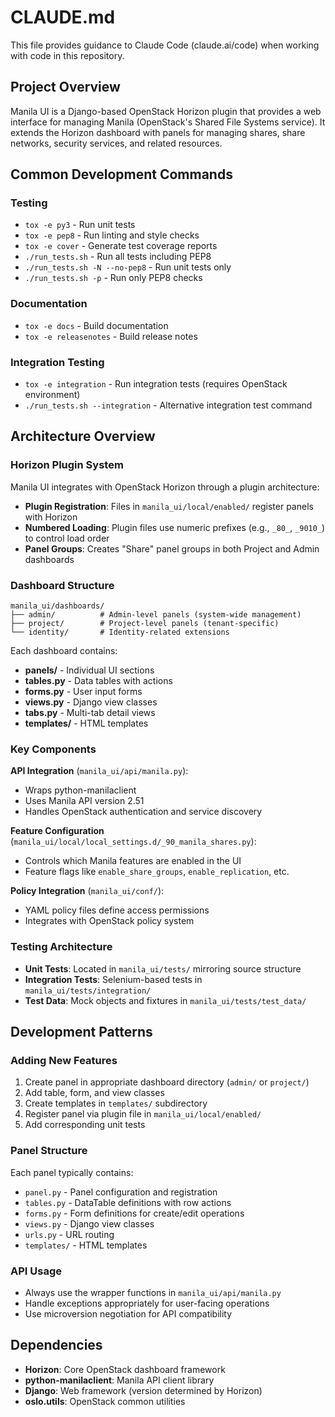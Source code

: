 # CLAUDE.md

This file provides guidance to Claude Code (claude.ai/code) when working with code in this repository.

## Project Overview

Manila UI is a Django-based OpenStack Horizon plugin that provides a web interface for managing Manila (OpenStack's Shared File Systems service). It extends the Horizon dashboard with panels for managing shares, share networks, security services, and related resources.

## Common Development Commands

### Testing
- `tox -e py3` - Run unit tests
- `tox -e pep8` - Run linting and style checks
- `tox -e cover` - Generate test coverage reports
- `./run_tests.sh` - Run all tests including PEP8
- `./run_tests.sh -N --no-pep8` - Run unit tests only
- `./run_tests.sh -p` - Run only PEP8 checks

### Documentation
- `tox -e docs` - Build documentation
- `tox -e releasenotes` - Build release notes

### Integration Testing
- `tox -e integration` - Run integration tests (requires OpenStack environment)
- `./run_tests.sh --integration` - Alternative integration test command

## Architecture Overview

### Horizon Plugin System
Manila UI integrates with OpenStack Horizon through a plugin architecture:
- **Plugin Registration**: Files in `manila_ui/local/enabled/` register panels with Horizon
- **Numbered Loading**: Plugin files use numeric prefixes (e.g., `_80_`, `_9010_`) to control load order
- **Panel Groups**: Creates "Share" panel groups in both Project and Admin dashboards

### Dashboard Structure
```
manila_ui/dashboards/
├── admin/          # Admin-level panels (system-wide management)
├── project/        # Project-level panels (tenant-specific)
└── identity/       # Identity-related extensions
```

Each dashboard contains:
- **panels/** - Individual UI sections
- **tables.py** - Data tables with actions
- **forms.py** - User input forms
- **views.py** - Django view classes
- **tabs.py** - Multi-tab detail views
- **templates/** - HTML templates

### Key Components

**API Integration** (`manila_ui/api/manila.py`):
- Wraps python-manilaclient
- Uses Manila API version 2.51
- Handles OpenStack authentication and service discovery

**Feature Configuration** (`manila_ui/local/local_settings.d/_90_manila_shares.py`):
- Controls which Manila features are enabled in the UI
- Feature flags like `enable_share_groups`, `enable_replication`, etc.

**Policy Integration** (`manila_ui/conf/`):
- YAML policy files define access permissions
- Integrates with OpenStack policy system

### Testing Architecture
- **Unit Tests**: Located in `manila_ui/tests/` mirroring source structure
- **Integration Tests**: Selenium-based tests in `manila_ui/tests/integration/`
- **Test Data**: Mock objects and fixtures in `manila_ui/tests/test_data/`

## Development Patterns

### Adding New Features
1. Create panel in appropriate dashboard directory (`admin/` or `project/`)
2. Add table, form, and view classes
3. Create templates in `templates/` subdirectory
4. Register panel via plugin file in `manila_ui/local/enabled/`
5. Add corresponding unit tests

### Panel Structure
Each panel typically contains:
- `panel.py` - Panel configuration and registration
- `tables.py` - DataTable definitions with row actions
- `forms.py` - Form definitions for create/edit operations
- `views.py` - Django view classes
- `urls.py` - URL routing
- `templates/` - HTML templates

### API Usage
- Always use the wrapper functions in `manila_ui/api/manila.py`
- Handle exceptions appropriately for user-facing operations
- Use microversion negotiation for API compatibility

## Dependencies
- **Horizon**: Core OpenStack dashboard framework
- **python-manilaclient**: Manila API client library
- **Django**: Web framework (version determined by Horizon)
- **oslo.utils**: OpenStack common utilities
